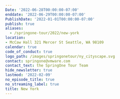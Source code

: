 ```yaml
---
Date: '2022-06-28T00:00:00-07:00'
enddate: '2022-06-29T00:00:00-07:00'
PublishDate: '2022-01-01T00:00:00-07:00'
publish: true
aliases:
  - /springone-tour/2022/new-york
location:
- McCaw Hall 321 Mercer St Seattle, WA 98109
calendar: true
code_of_conduct: true
logo_path: /images/springonetour/ny_cityscape.svg
contact: springone@vmware.com
contact_text: the SpringOne Tour Team
hide_newsletter: true
lastmod: '2022-02-09'
no_episode_title: true
no_streaming_label: true
title: New York
---
```

